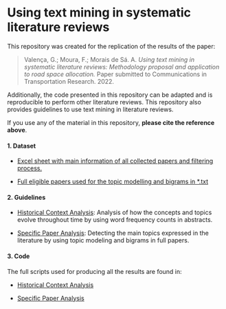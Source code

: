 Using text mining in systematic literature reviews
================

This repository was created for the replication of the results of the
paper:

> Valença, G.; Moura, F.; Morais de Sá. A. *Using text mining in
> systematic literature reviews: Methodology proposal and application to
> road space allocation.* Paper submitted to Communications in
> Transportation Research. 2022.

Additionally, the code presented in this repository can be adapted and
is reproducible to perform other literature reviews. This repository
also provides guidelines to use text mining in literature reviews.

If you use any of the material in this repository, **please cite the
reference above**.

#### 1. Dataset

-   [Excel sheet with main information of all collected papers and
    filtering process.](/Data/table_systematic_review.xlsx)

-   [Full eligible papers used for the topic modelling and bigrams in
    \*.txt](/Data/Full_papers/)

#### 2. Guidelines

-   [Historical Context Analysis](Historical_Context_Abs_TM.md):
    Analysis of how the concepts and topics evolve throughout time by
    using word frequency counts in abstracts.

-   [Specific Paper Analysis](LDA_Bigrams_Full_Papers.md): Detecting the
    main topics expressed in the literature by using topic modeling and
    bigrams in full papers.

#### 3. Code

The full scripts used for producing all the results are found in:

-   [Historical Context Analysis](/Scripts/Script_Historical_Analysis.R)

-   [Specific Paper Analysis](/Scripts/Script_Specific_Analysis.R)
